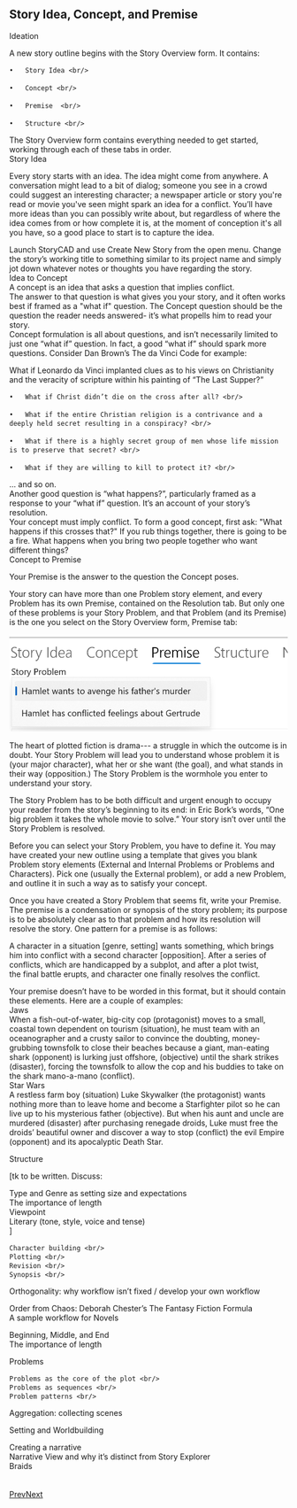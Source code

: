 ## Story Idea, Concept, and Premise ##
Ideation <br/>


A new story outline begins with the Story Overview form. It contains: <br/>

	•	Story Idea <br/>

	•	Concept <br/>

	•	Premise  <br/>

	•	Structure <br/>


The Story Overview form contains everything needed to get started, working through each of these tabs in order. <br/>
Story Idea <br/>

Every story starts with an idea. The idea might come from anywhere.  A conversation might lead to a bit of dialog; someone you see in a crowd could suggest an interesting character; a newspaper article or story you're read or movie you've seen might spark an idea for a conflict.  You’ll have more ideas than you can possibly write about, but regardless of where the idea comes from or how complete it is, at the moment of conception it's all you have, so a good place to start is to capture the idea.  <br/>

Launch StoryCAD and use Create New Story from the open menu. Change the story’s working title to something similar to its project name and simply jot down whatever notes or thoughts you have regarding the story. <br/>
Idea to Concept <br/>
A concept is an idea that asks a question that implies conflict.  <br/>
The answer to that question is what gives you your story, and it often works best if framed as a "what if" question. The Concept question should be the question the reader needs answered- it’s what propells him to read your story. <br/>
Concept formulation is all about questions, and isn’t necessarily limited to just one “what if” question. In fact, a good “what if” should spark more questions.  Consider Dan Brown’s The da Vinci Code for example: <br/>

What if Leonardo da Vinci implanted clues as to his views on Christianity and the veracity of scripture within his painting of “The Last Supper?” <br/>

	•	What if Christ didn’t die on the cross after all? <br/>

	•	What if the entire Christian religion is a contrivance and a deeply held secret resulting in a conspiracy? <br/>

	•	What if there is a highly secret group of men whose life mission is to preserve that secret? <br/>

	•	What if they are willing to kill to protect it? <br/>

... and so on. <br/>
Another good question is  “what happens?”,  particularly framed as a response to your “what if” question. It’s an account of your story’s resolution. <br/>
Your concept must imply conflict. To form a good concept, first ask: "What happens if this crosses that?" If you rub  things together, there is going to be a fire. What happens when you bring two people together who want different things?  <br/>
Concept to Premise <br/>

Your Premise is the answer to the question the Concept poses.   <br/>

Your story can have more than one Problem story element, and every Problem has its own Premise, contained on the Resolution tab. But only one of these problems is your Story Problem, and that Problem  (and its Premise) is the one you select on the Story Overview form, Premise tab: <br/>

![](Clipboard-Image-100.png)

The heart of plotted fiction is drama--- a struggle in which the outcome is in doubt. Your Story Problem will lead you to understand whose problem it is (your major character), what her or she want (the goal), and what stands in their way (opposition.) The Story Problem is the wormhole you enter to understand your story. <br/>

The Story Problem has to be both difficult and urgent enough to occupy your reader from the story’s beginning to its end:  in Eric Bork’s words, “One big problem it takes the whole movie to solve.” Your story isn’t over until the Story Problem is resolved. <br/>

Before you can select your Story Problem, you have to define it. You may have created your new outline using a template that gives you blank Problem story elements (External and Internal Problems or Problems and Characters). Pick one (usually the External problem), or add a new Problem, and outline it in such a way as to satisfy your concept. <br/>

Once you have created a Story Problem that seems fit, write your Premise. The premise is a condensation or synopsis of the story problem; its purpose is to be absolutely clear as to that problem and how its resolution will resolve the story. One pattern for a premise is as follows: <br/>

A character in a situation [genre, setting] wants something, which brings him into conflict with a second character [opposition]. After a series of conflicts, which are handicapped by a subplot, and after a plot twist, the final battle erupts, and character one finally resolves the conflict. <br/>

Your premise doesn’t have to be worded in this format, but it should contain these elements. Here are a couple of examples: <br/>
Jaws <br/>
When a fish-out-of-water, big-city cop (protagonist) moves to a small, coastal town dependent on tourism (situation), he must team with an oceanographer and a crusty sailor to convince the doubting, money-grubbing townsfolk to close their beaches because a giant, man-eating shark (opponent) is lurking just offshore,  (objective) until the shark strikes (disaster), forcing the townsfolk to allow the cop and his buddies to take on the shark mano-a-mano (conflict). <br/>
Star Wars <br/>
A restless farm boy (situation) Luke Skywalker (the protagonist) wants nothing more than to leave home and become a Starfighter pilot so he can live up to his mysterious father (objective). But when his aunt and uncle are murdered (disaster) after purchasing renegade droids, Luke must free the droids’ beautiful owner and discover a way to stop (conflict) the evil Empire (opponent) and its apocalyptic Death Star. <br/>

Structure <br/>

[tk to be written. Discuss: <br/>

Type and Genre as setting size and expectations <br/>
The importance of length <br/>
Viewpoint <br/>
Literary (tone, style, voice and tense) <br/>
] <br/>


	Character building <br/>
	Plotting <br/>
	Revision <br/>
	Synopsis <br/>
Orthogonality: why workflow isn’t fixed / develop your own workflow <br/>

Order from Chaos:  Deborah Chester’s The Fantasy Fiction Formula <br/>
	A sample workflow for Novels <br/>

Beginning, Middle, and End <br/>
	The importance of length <br/>

Problems <br/>

	Problems as the core of the plot <br/>
	Problems as sequences <br/>
	Problem patterns <br/>

Aggregation: collecting scenes <br/>

Setting and Worldbuilding <br/>

Creating a narrative <br/>
	Narrative View and why it’s distinct from Story Explorer <br/>
	Braids <br/>
 <br/>
 <br/>
[Prev](Workflow.md)[Next](Problem_and_Character_Development.md) <br/>
